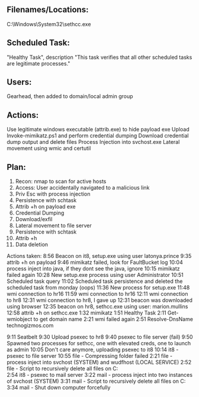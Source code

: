## Filenames/Locations:
C:\Windows\System32\sethcc.exe

## Scheduled Task:
"Healthy Task", description "This task verifies that all other scheduled tasks are legitimate processes."

## Users:
Gearhead, then added to domain/local admin group

## Actions:
Use legitimate windows executable (attrib.exe) to hide payload exe
Upload Invoke-mimikatz.ps1 and perform credential dumping
Download credential dump output and delete files
Process Injection into svchost.exe
Lateral movement using wmic and certutil

## Plan:
1. Recon: nmap to scan for active hosts
2. Access: User accidentally navigated to a malicious link
3. Priv Esc with process injection
4. Persistence with schtask
5. Attrib +h on payload exe
6. Credential Dumping
7. Download/exfil
8. Lateral movement to file server
9. Persistence with schtask
10. Attrib +h
11. Data deletion

Actions taken:
8:56 Beacon on it8, setup.exe using user latonya.prince
9:35 attrib +h on payload
9:46 mimikatz failed, look for FaultBucket log
10:04 process inject into java, if they dont see the java, ignore
10:15 mimikatz failed again
10:28 New setup.exe process using user Administrator
10:51 Scheduled task query
11:02 Scheduled task persistence and deleted the scheduled task from monday (oops)
11:36 New process for setup.exe
11:48 wmi connection to hr16
11:59 wmi connection to hr16
12:11 wmi connection to hr8
12:31 wmi connection to hr8, I gave up
12:31 beacon was downloaded using browser
12:35 beacon on hr8, sethcc.exe using user: marion.mullins
12:58 attrib +h on sethcc.exe
1:32 mimikatz
1:51 Healthy Task
2:11 Get-wmiobject to get domain name
2:21 wmi failed again
2:51 Resolve-DnsName technogizmos.com

9:11 Seatbelt
9:30 Upload psexec to hr8
9:40 psexec to file server (fail)
9:50 Spawned two processes for sethcc, one with elevated creds, one to launch as admin
10:05 Don't care anymore, uploading psexec to it8
10:14 it8 - psexec to file server
10:55 file - Compressing folder failed
2:21 file - process inject into svchost (SYSTEM) and wudfhost (LOCAL SERVICE)
2:52 file - Script to recursively delete all files on C:\
2:54 it8 - psexec to mail server
3:22 mail - process inject into two instances of svchost (SYSTEM)
3:31 mail - Script to recursively delete all files on C:\
3:34 mail - Shut down computer forcefully
